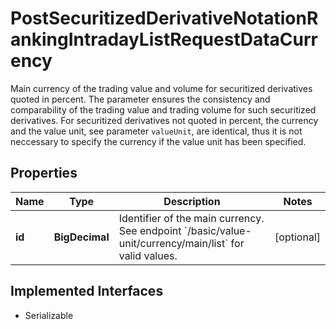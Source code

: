 

# PostSecuritizedDerivativeNotationRankingIntradayListRequestDataCurrency

Main currency of the trading value and volume for securitized derivatives quoted in percent. The parameter ensures the consistency and comparability of the trading value and trading volume for such securitized derivatives. For securitized derivatives not quoted in percent, the currency and the value unit, see parameter `valueUnit`, are identical, thus it is not neccessary to specify the currency if the value unit has been specified.

## Properties

Name | Type | Description | Notes
------------ | ------------- | ------------- | -------------
**id** | **BigDecimal** | Identifier of the main currency. See endpoint &#x60;/basic/value-unit/currency/main/list&#x60; for valid values. |  [optional]


## Implemented Interfaces

* Serializable


